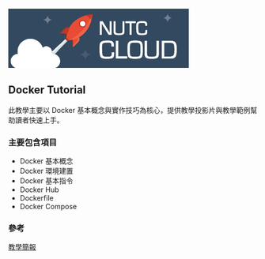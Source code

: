 ![GITHUB](./dockerfile-example/img/NUTC_cloud.png "NUTC-Cloud")

## Docker Tutorial

此教學主要以 Docker 基本概念與實作技巧為核心，提供教學投影片與教學範例幫助讀者快速上手。

### 主要包含項目

* Docker 基本概念
* Docker 環境建置
* Docker 基本指令
* Docker Hub
* Dockerfile
* Docker Compose 

### 參考

[教學簡報](http://slides.com/cijieli/deck-1-2#/)
